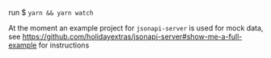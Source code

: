 run \$ `yarn && yarn watch`

At the moment an example project for `jsonapi-server` is used for mock data, see https://github.com/holidayextras/jsonapi-server#show-me-a-full-example for instructions

